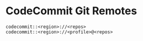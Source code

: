 # CodeCommit Git Remotes

    codecommit::<region>://<repos>
    codecommit::<region>://<profile>@<repos>
    
